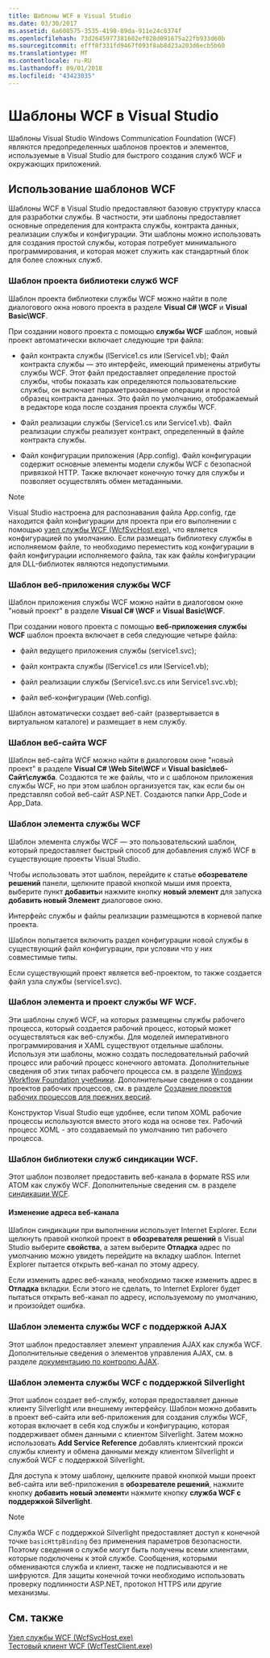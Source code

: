 ```yaml
---
title: Шаблоны WCF в Visual Studio
ms.date: 03/30/2017
ms.assetid: 6a608575-3535-4190-89da-911e24c8374f
ms.openlocfilehash: 73d2645977381602ef028d091675a22fb933d60b
ms.sourcegitcommit: efff8f331fd9467f093f8ab8d23a203d6ecb5b60
ms.translationtype: MT
ms.contentlocale: ru-RU
ms.lasthandoff: 09/01/2018
ms.locfileid: "43423035"
---
```

# <a name="wcf-visual-studio-templates"></a>Шаблоны WCF в Visual Studio
Шаблоны Visual Studio Windows Communication Foundation (WCF) являются предопределенных шаблонов проектов и элементов, используемые в Visual Studio для быстрого создания служб WCF и окружающих приложений.  
  
## <a name="using-the-wcf-templates"></a>Использование шаблонов WCF  
 Шаблоны WCF в Visual Studio предоставляют базовую структуру класса для разработки службы. В частности, эти шаблоны предоставляет основные определения для контракта службы, контракта данных, реализации службы и конфигурации. Эти шаблоны можно использовать для создания простой службы, которая потребует минимального программирования, и которая может служить как стандартный блок для более сложных служб.  
  
### <a name="wcf-service-library-project-template"></a>Шаблон проекта библиотеки служб WCF  
 Шаблон проекта библиотеки службы WCF можно найти в поле диалогового окна нового проекта в разделе **Visual C# \WCF** и **Visual Basic\WCF**.  
  
 При создании нового проекта с помощью **службы WCF** шаблон, новый проект автоматически включает следующие три файла:  
  
-   файл контракта службы (IService1.cs или IService1.vb); Файл контракта службы — это интерфейс, имеющий применены атрибуты службы WCF. Этот файл предоставляет определение простой службы, чтобы показать как определяются пользовательские службы, он включает параметризованные операции и простой образец контракта данных. Это файл по умолчанию, отображаемый в редакторе кода после создания проекта службы WCF.  
  
-   Файл реализации службы (Service1.cs или Service1.vb). Файл реализации службы реализует контракт, определенный в файле контракта службы.  
  
-   Файл конфигурации приложения (App.config). Файл конфигурации содержит основные элементы модели службы WCF с безопасной привязкой HTTP. Также включает конечную точку для службы и позволяет осуществлять обмен метаданными.  
  
> [!NOTE]
>  Visual Studio настроена для распознавания файла App.config, где находится файл конфигурации для проекта при его выполнении с помощью [узел службы WCF (WcfSvcHost.exe)](../../../docs/framework/wcf/wcf-service-host-wcfsvchost-exe.md), что является конфигурацией по умолчанию. Если размещать библиотеку службы в исполняемом файле, то необходимо переместить код конфигурации в файл конфигурации исполняемого файла, так как файлы конфигурации для DLL-библиотек являются недопустимыми.  
  
### <a name="wcf-service-application-template"></a>Шаблон веб-приложения службы WCF  
 Шаблон приложения службы WCF можно найти в диалоговом окне "новый проект" в разделе **Visual C# \WCF** и **Visual Basic\WCF**.  
  
 При создании нового проекта с помощью **веб-приложения службы WCF** шаблон проекта включает в себя следующие четыре файла:  
  
-   файл ведущего приложения службы (service1.svc);  
  
-   файл контракта службы (IService1.cs или IService1.vb);  
  
-   файл реализации службы (Service1.svc.cs или Service1.svc.vb);  
  
-   файл веб-конфигурации (Web.config).  
  
 Шаблон автоматически создает веб-сайт (развертывается в виртуальном каталоге) и размещает в нем службу.  
  
### <a name="wcf-web-site-template"></a>Шаблон веб-сайта WCF  
 Шаблон веб-сайта WCF можно найти в диалоговом окне "новый проект" в разделе **Visual C# \Web Site\WCF** и **Visual basic\веб-Сайт\служба**. Создаются те же файлы, что и с шаблоном приложения службы WCF, но при этом шаблон организуется так, как если бы он представлял собой веб-сайт ASP.NET. Создаются папки App_Code и App_Data.  
  
### <a name="wcf-service-item-template"></a>Шаблон элемента службы WCF  
 Шаблон элемента службы WCF — это пользовательский шаблон, который предоставляет быстрый способ для добавления служб WCF в существующие проекты Visual Studio.  
  
 Чтобы использовать этот шаблон, перейдите к статье **обозревателе решений** панели, щелкните правой кнопкой мыши имя проекта, выберите пункт **добавить**и нажмите кнопку **новый элемент** для запуска **добавить новый Элемент** диалоговое окно.  
  
 Интерфейс службы и файлы реализации размещаются в корневой папке проекта.  
  
 Шаблон попытается включить раздел конфигурации новой службы в существующий файл конфигурации, при условии что у них совместимые типы.  
  
 Если существующий проект является веб-проектом, то также создается файл узла службы (service1.svc).  
  
### <a name="wcf-wf-service-project-and-item-template"></a>Шаблон элемента и проект службы WF WCF.  
 Эти шаблоны служб WCF, на которых размещены службы рабочего процесса, который создается рабочий процесс, который может осуществляться как веб-службы. Для моделей императивного программирования и XAML существуют отдельные шаблоны. Используя эти шаблоны, можно создать последовательный рабочий процесс или рабочий процесс конечного автомата. Дополнительные сведения об этих типах рабочего процесса см. в разделе [Windows Workflow Foundation учебники](https://msdn.microsoft.com/library/e9705654-bd96-4b56-8d98-f1f118112d97). Дополнительные сведения о создании проектов рабочих процессов, см. в разделе [Создание проектов рабочих процессов для прежних версий](/visualstudio/workflow-designer/creating-legacy-workflow-projects).  
  
 Конструктор Visual Studio еще удобнее, если типом XOML рабочие процессы используются вместо этого кода на основе тех. Рабочий процесс XOML - это создаваемый по умолчанию тип рабочего процесса.  
  
### <a name="wcf-syndication-service-library-template"></a>Шаблон библиотеки служб синдикации WCF.  
 Этот шаблон позволяет предоставить веб-канала в формате RSS или ATOM как службу WCF. Дополнительные сведения см. в разделе [синдикации WCF](../../../docs/framework/wcf/feature-details/wcf-syndication.md).  
  
#### <a name="changing-the-address-of-the-feed"></a>Изменение адреса веб-канала  
 Шаблон синдикации при выполнении использует Internet Explorer. Если щелкнуть правой кнопкой проект в **обозревателя решений** в Visual Studio выберите **свойства**, а затем выберите **Отладка** адрес по умолчанию можно увидеть перейдите на вкладку шаблон. Internet Explorer пытается открыть веб-канал по этому адресу.  
  
 Если изменить адрес веб-канала, необходимо также изменить адрес в **Отладка** вкладки. Если этого не сделать, то Internet Explorer будет пытаться открыть веб-канал по адресу, используемому по умолчанию, и произойдет ошибка.  
  
### <a name="ajax-enabled-wcf-service-item-template"></a>Шаблон элемента службы WCF с поддержкой AJAX  
 Этот шаблон предоставляет элемент управления AJAX как служба WCF. Дополнительные сведения о элементов управления AJAX, см. в разделе [документацию по контролю AJAX](https://go.microsoft.com/fwlink/?LinkId=96717).  
  
### <a name="silverlight-enabled-wcf-service-item-template"></a>Шаблон элемента службы WCF с поддержкой Silverlight  
 Этот шаблон создает веб-службу, которая предоставляет данные клиенту Silverlight или внешнему интерфейсу. Шаблон можно добавить в проект веб-сайта или веб-приложения для создания службы WCF, которая включает в себя код службы и конфигурацию, которая поддерживает обмен данными с клиентом Silverlight. Затем можно использовать **Add Service Reference** добавлять клиентский прокси службы клиенту и обмена данными между клиентом Silverlight и службой WCF с поддержкой Silverlight.  
  
 Для доступа к этому шаблону, щелкните правой кнопкой мыши проект веб-сайта или веб-приложения в **обозревателе решений**, нажмите кнопку **добавить новый элемент**и нажмите кнопку **служба WCF с поддержкой Silverlight**.  
  
> [!NOTE]
>  Служба WCF с поддержкой Silverlight предоставляет доступ к конечной точке `basicHttpBinding` без применения параметров безопасности. Поэтому сведения о службе могут быть получены всеми клиентами, которые подключены к этой службе. Сообщения, которыми обмениваются служба и клиент, также не подписываются и не шифруются. Для защиты конечной точки необходимо использовать проверку подлинности ASP.NET, протокол HTTPS или другие механизмы.  
  
## <a name="see-also"></a>См. также  
 [Узел службы WCF (WcfSvcHost.exe)](../../../docs/framework/wcf/wcf-service-host-wcfsvchost-exe.md)  
 [Тестовый клиент WCF (WcfTestClient.exe)](../../../docs/framework/wcf/wcf-test-client-wcftestclient-exe.md)
